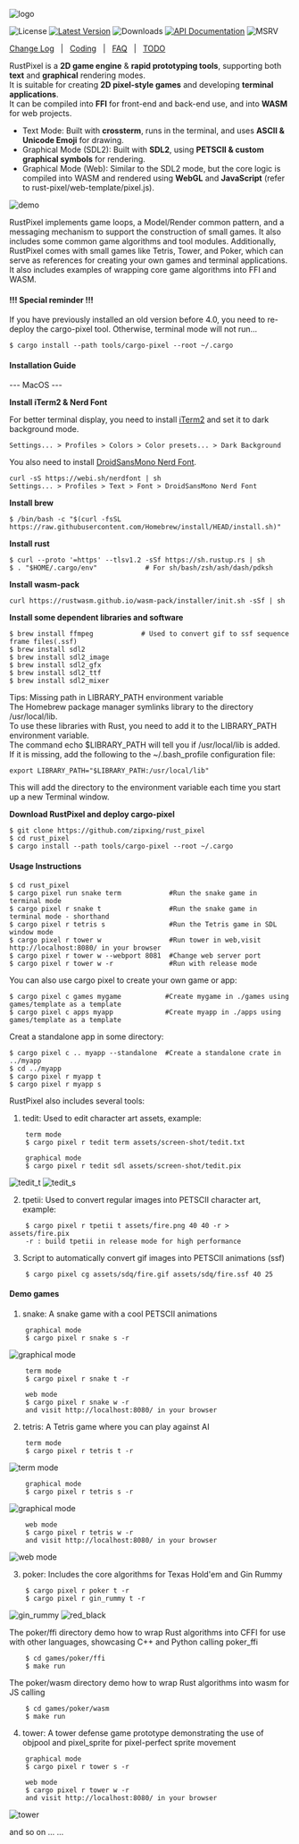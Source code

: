 ![logo](./screen-shot/logo.png)

![License] [![Latest Version]][crates.io] ![Downloads] [![API Documentation]][docs.rs] ![MSRV]

[License]: https://img.shields.io/badge/license-Apache2.0-blue.svg
[Latest Version]: https://img.shields.io/crates/v/rust_pixel.svg
[crates.io]: https://crates.io/crates/rust_pixel
[Downloads]: https://img.shields.io/crates/d/rust_pixel.svg
[API Documentation]: https://docs.rs/rust_pixel/badge.svg
[docs.rs]: https://docs.rs/rust_pixel
[MSRV]: https://img.shields.io/badge/rust-1.71+-brightgreen.svg?&logo=rust

[Change Log]&nbsp;&nbsp; | &nbsp;&nbsp;[Coding]&nbsp;&nbsp; | &nbsp;&nbsp;[FAQ]&nbsp;&nbsp; | &nbsp;&nbsp;[TODO]

[Change Log]: doc/change.md
[Coding]: doc/coding.md
[FAQ]: doc/faq.md
[TODO]: doc/todo.md

RustPixel is a **2D game engine** & **rapid prototyping tools**, supporting both **text** and **graphical** rendering modes.<br>
It is suitable for creating **2D pixel-style games** and developing **terminal applications**.<br>
It can be compiled into **FFI** for front-end and back-end use, and into **WASM** for web projects.

- Text Mode: Built with **crossterm**, runs in the terminal, and uses **ASCII & Unicode Emoji** for drawing.
- Graphical Mode (SDL2): Built with **SDL2**, using **PETSCII & custom graphical symbols** for rendering.
- Graphical Mode (Web): Similar to the SDL2 mode, but the core logic is compiled into WASM and rendered using **WebGL** and **JavaScript** (refer to rust-pixel/web-template/pixel.js).

![demo](./screen-shot/demo.png)

RustPixel implements game loops, a Model/Render common pattern, and a messaging mechanism to support the construction of small games. It also includes some common game algorithms and tool modules. Additionally, RustPixel comes with small games like Tetris, Tower, and Poker, which can serve as references for creating your own games and terminal applications. It also includes examples of wrapping core game algorithms into FFI and WASM.

#### !!! Special reminder !!!
If you have previously installed an old version before 4.0, you need to re-deploy the cargo-pixel tool.
Otherwise, terminal mode will not run...
```
$ cargo install --path tools/cargo-pixel --root ~/.cargo
```

#### Installation Guide
--- MacOS ---

**Install iTerm2 & Nerd Font**

For better terminal display, you need to install [iTerm2] and set it to dark background mode. 
```
Settings... > Profiles > Colors > Color presets... > Dark Background
```

You also need to install [DroidSansMono Nerd Font].
```
curl -sS https://webi.sh/nerdfont | sh
Settings... > Profiles > Text > Font > DroidSansMono Nerd Font
```

[iTerm2]: https://iterm2.com/
[DroidSansMono Nerd Font]: https://github.com/ryanoasis/nerd-fonts

**Install brew**
``` 
$ /bin/bash -c "$(curl -fsSL https://raw.githubusercontent.com/Homebrew/install/HEAD/install.sh)"
``` 

**Install rust**
``` 
$ curl --proto '=https' --tlsv1.2 -sSf https://sh.rustup.rs | sh
$ . "$HOME/.cargo/env"            # For sh/bash/zsh/ash/dash/pdksh
``` 

**Install wasm-pack**
```
curl https://rustwasm.github.io/wasm-pack/installer/init.sh -sSf | sh
```

**Install some dependent libraries and software**
``` 
$ brew install ffmpeg            # Used to convert gif to ssf sequence frame files(.ssf)
$ brew install sdl2
$ brew install sdl2_image
$ brew install sdl2_gfx
$ brew install sdl2_ttf
$ brew install sdl2_mixer
``` 

Tips: Missing path in LIBRARY_PATH environment variable<br>
The Homebrew package manager symlinks library to the directory /usr/local/lib. <br>
To use these libraries with Rust, you need to add it to the LIBRARY_PATH environment variable. <br>
The command echo $LIBRARY_PATH will tell you if /usr/local/lib is added. <br>
If it is missing, add the following to the ~/.bash_profile configuration file:
```
export LIBRARY_PATH="$LIBRARY_PATH:/usr/local/lib"
```
This will add the directory to the environment variable each time you start up a new Terminal window.


**Download RustPixel and deploy cargo-pixel**
``` 
$ git clone https://github.com/zipxing/rust_pixel
$ cd rust_pixel
$ cargo install --path tools/cargo-pixel --root ~/.cargo
``` 

#### Usage Instructions
``` 
$ cd rust_pixel
$ cargo pixel run snake term            #Run the snake game in terminal mode
$ cargo pixel r snake t                 #Run the snake game in terminal mode - shorthand
$ cargo pixel r tetris s                #Run the Tetris game in SDL window mode
$ cargo pixel r tower w                 #Run tower in web,visit http://localhost:8080/ in your browser
$ cargo pixel r tower w --webport 8081  #Change web server port
$ cargo pixel r tower w -r              #Run with release mode
``` 

You can also use cargo pixel to create your own game or app:
```
$ cargo pixel c games mygame           #Create mygame in ./games using games/template as a template
$ cargo pixel c apps myapp             #Create myapp in ./apps using games/template as a template
```
Creat a standalone app in some directory:
```
$ cargo pixel c .. myapp --standalone  #Create a standalone crate in ../myapp 
$ cd ../myapp 
$ cargo pixel r myapp t
$ cargo pixel r myapp s

```

RustPixel also includes several tools:
1. tedit: Used to edit character art assets, example:
``` 
    term mode
    $ cargo pixel r tedit term assets/screen-shot/tedit.txt

    graphical mode
    $ cargo pixel r tedit sdl assets/screen-shot/tedit.pix 
```
 ![tedit_t](./screen-shot/tedit_term.png)
 ![tedit_s](./screen-shot/tedit_sdl.png)

2. tpetii: Used to convert regular images into PETSCII character art, example:
```
    $ cargo pixel r tpetii t assets/fire.png 40 40 -r > assets/fire.pix
    -r : build tpetii in release mode for high performance
```

3. Script to automatically convert gif images into PETSCII animations (ssf)
```
    $ cargo pixel cg assets/sdq/fire.gif assets/sdq/fire.ssf 40 25 
```

#### Demo games
1. snake: A snake game with a cool PETSCII animations
```
    graphical mode
    $ cargo pixel r snake s -r
```

![graphical mode](./screen-shot/snake_sdl.gif)

``` 
    term mode
    $ cargo pixel r snake t -r
```

```
    web mode
    $ cargo pixel r snake w -r
    and visit http://localhost:8080/ in your browser
```

2. tetris: A Tetris game where you can play against AI
``` 
    term mode
    $ cargo pixel r tetris t -r
```

 ![term mode](./screen-shot/tetris_term.gif)

```
    graphical mode
    $ cargo pixel r tetris s -r
```

![graphical mode](./screen-shot/tetris_sdl.gif)

```
    web mode
    $ cargo pixel r tetris w -r
    and visit http://localhost:8080/ in your browser
```

![web mode](./screen-shot/tetris_web.gif)

3. poker: Includes the core algorithms for Texas Hold'em and Gin Rummy
``` 
    $ cargo pixel r poker t -r
    $ cargo pixel r gin_rummy t -r
```
 ![gin_rummy](./screen-shot/ginrummy.png)
 ![red_black](./screen-shot/redblack.png)

The poker/ffi directory demo how to wrap Rust algorithms into CFFI for use with other languages, showcasing C++ and Python calling poker_ffi
```
    $ cd games/poker/ffi
    $ make run
```
The poker/wasm directory demo how to wrap Rust algorithms into wasm for JS calling
```
    $ cd games/poker/wasm
    $ make run
```

4. tower: A tower defense game prototype demonstrating the use of objpool and pixel_sprite for pixel-perfect sprite movement
``` 
    graphical mode
    $ cargo pixel r tower s -r

    web mode
    $ cargo pixel r tower w -r
    and visit http://localhost:8080/ in your browser
```
 ![tower](./screen-shot/tower_sdl.gif)

and so on ... ...

